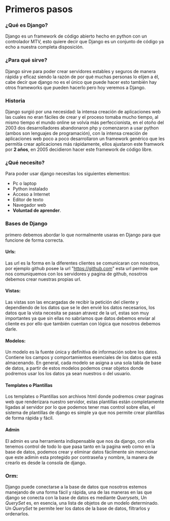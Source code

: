 # Primeros pasos

### ¿Qué es Django?
Django es un framework de código abierto hecho en python con un controlador MTV, esto quiere decir que Django es un conjunto de código ya echo a nuestra completa disposición.

### ¿Para qué sirve?
Django sirve para poder crear servidores estables y seguros de manera rápida y eficaz siendo la razón de por qué muchas personas lo elijen a él, cabe decir que django no es el único que puede hacer esto también hay otros frameworks que pueden hacerlo pero hoy veremos a Django.

### Historia
Django surgió por una necesidad: la intensa creación de aplicaciones web las cuales no eran fáciles de crear y el proceso tomaba mucho tiempo, al mismo tiempo el mundo online se volvía más perfeccionista, en el otoño del 2003 dos desarrolladores abandonaron php y comenzaron a usar python (ambos son lenguajes de programación), con la intensa creación de aplicaciones web poco a poco desarrollaron un framework genérico que les permitía crear aplicaciones más rápidamente, ellos ajustaron este framwork por **2 años**, en 2005 decidieron hacer este framework de código libre.

### ¿Qué necesito?
Para poder usar django necesitas los siguientes elementos:
* Pc o laptop
* Python instalado
* Acceso a Internet 
* Editor de texto
* Navegador web
* **Voluntad de aprender**. 

### Bases de Django
primero debemos abordar lo que normalmente usaras en Django para que funcione de forma correcta.

#### Urls:
Las url es la forma en la diferentes clientes se comunicaran con nosotros, por ejemplo github posee la url "https://github.com" esta url permite que nos comuniquemos con los servidores y pagina de github, nosotros debemos crear nuestras propias url.

#### Vistas:
Las vistas son las encargadas de recibir la petición del cliente y dependiendo de los datos que se le den envié los datos necesarios, los datos que la vista necesita se pasan atravez de la url, estas son muy importantes ya que sin ellas no sabríamos que datos debemos enviar al cliente es por ello que también cuentan con lógica que nosotros debemos darle.

#### Modelos:
Un modelo es la fuente única y definitiva de información sobre los datos. Contiene los campos y comportamientos esenciales de los datos que está almacenando. En general, cada modelo se asigna a una sola tabla de base de datos, a partir de estos modelos podemos crear objetos donde podremos usar los los datos ya sean nuestros o del usuario.

#### Templates o Plantillas
Los templates o Plantillas son archivos html donde podremos crear paginas web que renderizara nuestro servidor, estas plantillas están completamente ligadas al servidor por lo que podemos tener mas control sobre ellas, el sistema de plantillas de django es simple ya que nos permite crear plantillas de forma rápida y fácil.

#### Admin
El admin es una herramienta indispensable que nos da django, con ella tenemos control de todo lo que pasa tanto en la pagina web como en la base de datos, podemos crear y eliminar datos fácilmente sin mencionar que este adimin esta protegido por contraseña y nombre, la manera de crearlo es desde la consola de django.

### Orm:
Django puede conectarse a la base de datos que nosotros estemos manejando de una forma fácil y rápida, una de las maneras en las que django se conecta con la base de datos es mediante *Querysets*, Un *QuerySet* es, en esencia, una lista de objetos de un modelo determinado. Un *QuerySet* te permite leer los datos de la base de datos, filtrarlos y ordenarlos.
